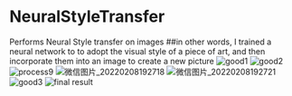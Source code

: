 # NeuralStyleTransfer
Performs Neural Style transfer on images
##in other words, I trained a neural network to to adopt the visual style of a piece of art, and then incorporate them into an image to create a new picture 
![good1](https://user-images.githubusercontent.com/99306631/153116154-25eb7b32-ecd9-4f2c-bcae-54abb4755b5a.jpg)
![good2](https://user-images.githubusercontent.com/99306631/153116166-cb12a760-8173-4cd4-87de-639e3524d51f.jpg)
![process9](https://user-images.githubusercontent.com/99306631/153116199-10f3cf8e-3a1c-4692-94ab-606457f44fc0.jpg)
![微信图片_20220208192718](https://user-images.githubusercontent.com/99306631/153116361-17beb1cd-8941-4782-bb13-f876fe151970.jpg)
![微信图片_20220208192721](https://user-images.githubusercontent.com/99306631/153116366-50b27861-9735-413b-9884-be6179c7e9d2.jpg)
![good3](https://user-images.githubusercontent.com/99306631/153116946-7a8814b2-a317-4fb8-8408-5a96139959e1.jpg)
![final result](https://user-images.githubusercontent.com/99306631/153116928-4d33f78b-d7c4-4443-a558-ca3590b49029.jpg)

